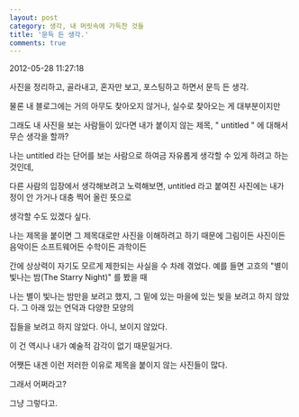 ```yaml
---
layout: post
category: 생각, 내 머릿속에 가득찬 것들
title: '문득 든 생각.'
comments: true
---
```


2012-05-28 11:27:18


사진을 정리하고, 골라내고, 혼자만 보고, 포스팅하고 하면서 문득 든 생각.

  

물론 내 블로그에는 거의 아무도 찾아오지 않거나, 실수로 찾아오는 게 대부분이지만

  

그래도 내 사진을 보는 사람들이 있다면 내가 붙이지 않는 제목, " untitled " 에 대해서 무슨 생각을 할까?

  

나는 untitled 라는 단어를 보는 사람으로 하여금 자유롭게 생각할 수 있게 하려고 하는 것인데,

  

다른 사람의 입장에서 생각해보려고 노력해보면, untitled 라고 붙여진 사진에는 내가 정이 안 가거나 대충 찍어 올린 뜻으로

  

생각할 수도 있겠다 싶다.

  

  

나는 제목을 붙이면 그 제목대로만 사진을 이해하려고 하기 때문에 그림이든 사진이든 음악이든 소프트웨어든 수학이든 과학이든

  

간에 상상력이 자기도 모르게 제한되는 사실을 수 차례 겪었다. 예를 들면 고흐의 "별이 빛나는 밤(The Starry Night)" 를 봤을
때

  

나는 별이 빛나는 밤만을 보려고 했지, 그 밑에 있는 마을에 있는 빛을 보려고 하지 않았다. 그 아래 있는 언덕과 다양한 모양의

  

집들을 보려고 하지 않았다. 아니, 보이지 않았다.

  

이 건 역시나 내가 예술적 감각이 없기 때문일거다.

  

  

  

어쨋든 내겐 이런 저러한 이유로 제목을 붙이지 않는 사진들이 많다.

  

그래서 어쩌라고?

  

그냥 그렇다고.


